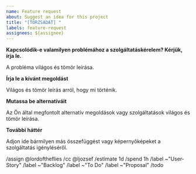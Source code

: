 ```yaml
---
name: Feature request
about: Suggest an idea for this project
title: "[TÖRZSADAT] "
labels: feature-request
assignees: ${assignee}
---
```


**Kapcsolódik-e valamilyen problémához a szolgáltatáskérelem? Kérjük, írja le.**

A probléma világos és tömör leírása.

**Írja le a kívánt megoldást**

Világos és tömör leírás arról, hogy mi történik.

**Mutassa be alternatíváit**

Az Ön által megfontolt alternatív megoldások vagy szolgáltatások világos és tömör leírása.

**További háttér**

Adjon ide bármilyen más összefüggést vagy képernyőképeket a szolgáltatás igényléséről.

/assign @lordoftheflies
/cc @ljozsef
/estimate 1d
/spend 1h
/label ~"User-Story"
/label ~"Backlog"
/label ~"To Do"
/label ~"Proposal"
/todo
